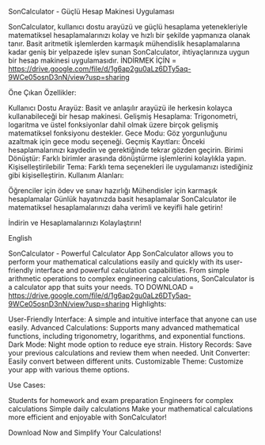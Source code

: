 SonCalculator - Güçlü Hesap Makinesi Uygulaması

SonCalculator, kullanıcı dostu arayüzü ve güçlü hesaplama yetenekleriyle matematiksel hesaplamalarınızı kolay ve hızlı bir şekilde yapmanıza olanak tanır. Basit aritmetik işlemlerden karmaşık mühendislik hesaplamalarına kadar geniş bir yelpazede işlev sunan SonCalculator, ihtiyaçlarınıza uygun bir hesap makinesi uygulamasıdır. 
İNDİRMEK İÇİN = https://drive.google.com/file/d/1g6ap2gu0aLz6DTy5aq-9WCe05osnD3nN/view?usp=sharing

Öne Çıkan Özellikler:

Kullanıcı Dostu Arayüz: Basit ve anlaşılır arayüzü ile herkesin kolayca kullanabileceği bir hesap makinesi.
Gelişmiş Hesaplama: Trigonometri, logaritma ve üstel fonksiyonlar dahil olmak üzere birçok gelişmiş matematiksel fonksiyonu destekler.
Gece Modu: Göz yorgunluğunu azaltmak için gece modu seçeneği.
Geçmiş Kayıtları: Önceki hesaplamalarınızı kaydedin ve gerektiğinde tekrar gözden geçirin.
Birimi Dönüştür: Farklı birimler arasında dönüştürme işlemlerini kolaylıkla yapın.
Kişiselleştirilebilir Tema: Farklı tema seçenekleri ile uygulamanızı istediğiniz gibi kişiselleştirin.
Kullanım Alanları:

Öğrenciler için ödev ve sınav hazırlığı
Mühendisler için karmaşık hesaplamalar
Günlük hayatınızda basit hesaplamalar
SonCalculator ile matematiksel hesaplamalarınızı daha verimli ve keyifli hale getirin!

İndirin ve Hesaplamalarınızı Kolaylaştırın!

English

SonCalculator - Powerful Calculator App
SonCalculator allows you to perform your mathematical calculations easily and quickly with its user-friendly interface and powerful calculation capabilities. From simple arithmetic operations to complex engineering calculations, SonCalculator is a calculator app that suits your needs.
TO DOWNLOAD = https://drive.google.com/file/d/1g6ap2gu0aLz6DTy5aq-9WCe05osnD3nN/view?usp=sharing
Highlights:

User-Friendly Interface: A simple and intuitive interface that anyone can use easily.
Advanced Calculations: Supports many advanced mathematical functions, including trigonometry, logarithms, and exponential functions.
Dark Mode: Night mode option to reduce eye strain.
History Records: Save your previous calculations and review them when needed.
Unit Converter: Easily convert between different units.
Customizable Theme: Customize your app with various theme options.

Use Cases:

Students for homework and exam preparation
Engineers for complex calculations
Simple daily calculations
Make your mathematical calculations more efficient and enjoyable with SonCalculator!

Download Now and Simplify Your Calculations!
